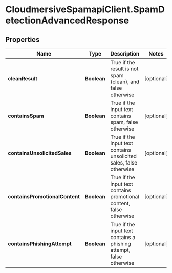 # CloudmersiveSpamapiClient.SpamDetectionAdvancedResponse

## Properties
Name | Type | Description | Notes
------------ | ------------- | ------------- | -------------
**cleanResult** | **Boolean** | True if the result is not spam (clean), and false otherwise | [optional] 
**containsSpam** | **Boolean** | True if the input text contains spam, false otherwise | [optional] 
**containsUnsolicitedSales** | **Boolean** | True if the input text contains unsolicited sales, false otherwise | [optional] 
**containsPromotionalContent** | **Boolean** | True if the input text contains promotional content, false otherwise | [optional] 
**containsPhishingAttempt** | **Boolean** | True if the input text contains a phishing attempt, false otherwise | [optional] 


